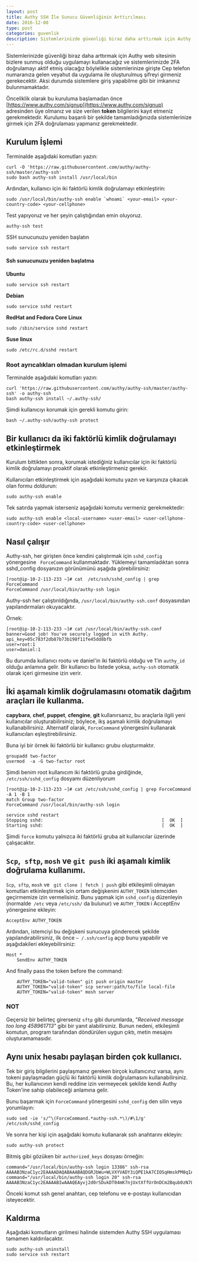 ```yaml
---
layout: post
title: Authy SSH İle Sunucu Güvenliğinin Arttırılması
date: 2016-12-08
type: post
categories: guvenlik
description: Sistemlerinizde güvenliği biraz daha arttırmak için Authy web sitesinin bizlere sunmuş olduğu uygulamayı kullanacağız ve sistemlerimizde 2FA
---
```


Sistemlerinizde güvenliği biraz daha arttırmak için Authy web sitesinin bizlere sunmuş olduğu uygulamayı kullanacağız ve sistemlerimizde 2FA doğrulamayı aktif etmiş olacağız böylelikle sistemlerinize girişte Cep telefon numaranıza gelen veyahut da uygulama ile oluşturulmuş şifreyi girmeniz gerekecektir. Aksi durumda sistemlere giriş yapabilme gibi bir imkanınız bulunmamaktadır.

Önceliklik olarak bu kuruluma başlamadan önce [https://www.authy.com/signup](https://www.authy.com/signup) adresinden üye olmanız ve size verilen **token** bilgilerini kayıt etmeniz gerekmektedir. Kurulumu başarılı bir şekilde tamamladığınızda sistemlerinize girmek için 2FA doğrulaması yapmanız gerekmektedir.

## Kurulum İşlemi

Terminalde aşağıdaki komutları yazın:

```
curl -O 'https://raw.githubusercontent.com/authy/authy-ssh/master/authy-ssh'
sudo bash authy-ssh install /usr/local/bin
```

Ardından, kullanıcı için iki faktörlü kimlik doğrulamayı etkinleştirin:
```
sudo /usr/local/bin/authy-ssh enable `whoami` <your-email> <your-country-code> <your-cellphone>
```
Test yapıyoruz ve her şeyin çalıştığından emin oluyoruz.

```
authy-ssh test
```
SSH sunucunuzu yeniden başlatın

```
sudo service ssh restart
```

#### Ssh sunucunuzu yeniden başlatma

**Ubuntu**

```
sudo service ssh restart
```

**Debian**

```
sudo service sshd restart
```

**RedHat and Fedora Core Linux**

```
sudo /sbin/service sshd restart
```

**Suse linux**

```
sudo /etc/rc.d/sshd restart
```

###  Root ayrıcalıkları olmadan kurulum işlemi

Terminalde aşağıdaki komutları yazın:

```
curl 'https://raw.githubusercontent.com/authy/authy-ssh/master/authy-ssh' -o authy-ssh
bash authy-ssh install ~/.authy-ssh/
```

Şimdi kullanıcıyı korumak için gerekli komutu girin:

```
bash ~/.authy-ssh/authy-ssh protect
```

## Bir kullanıcı da iki faktörlü kimlik doğrulamayı etkinleştirmek

Kurulum bittikten sonra, korumak istediğiniz kullanıcılar için iki faktörlü kimlik doğrulamayı proaktif olarak etkinleştirmeniz gerekir.

Kullanıcıları etkinleştirmek için aşağıdaki komutu yazın ve karşınıza çıkacak olan formu doldurun:

```
sudo authy-ssh enable
```

Tek satırda yapmak isterseniz aşağıdaki komutu vermeniz gerekmektedir:

```
sudo authy-ssh enable <local-username> <user-email> <user-cellphone-country-code> <user-cellphone>
```

## Nasıl çalışır

Authy-ssh, her girişten önce kendini çalıştırmak için `sshd_config` yönergesine ` ForceCommand` kullanmaktadır. Yüklemeyi tamamladıktan sonra sshd_config dosyanızın görünümünü aşağıda görebilirsiniz:

```
[root@ip-10-2-113-233 ~]# cat  /etc/ssh/sshd_config | grep ForceCommand
ForceCommand /usr/local/bin/authy-ssh login
```

Authy-ssh her çalıştırıldığında, `/usr/local/bin/authy-ssh.conf` dosyasından yapılandırmaları okuyacaktır.

Örnek:

```
[root@ip-10-2-113-233 ~]# cat /usr/local/bin/authy-ssh.conf
banner=Good job! You've securely logged in with Authy.
api_key=05c783f2db87b73b198f11fe45dd8bfb
user=root:1
user=daniel:1
```

Bu durumda kullanıcı rootu ve daniel'in iki faktörlü olduğu ve 1'in  `authy_id` olduğu anlamına gelir. Bir kullanıcı bu listede yoksa, `authy-ssh` otomatik olarak içeri girmesine izin verir.

## İki aşamalı kimlik doğrulamasını otomatik dağıtım araçları ile kullanma.


**capybara**, **chef**, **puppet**, **cfengine**, **git** kullanırsanız, bu araçlarla ilgili yeni kullanıcılar oluşturabilirsiniz; böylece, ikş aşamalı kimlik doğrulamayı kullanabilirsiniz.
Alternatif olarak, `ForceCommand` yönergesini kullanarak kullanıcıları eşleştirebilirsiniz.

Buna iyi bir örnek iki faktörlü bir kullanıcı grubu oluşturmaktır.

```
groupadd two-factor
usermod  -a -G two-factor root
```

Şimdi benim root kullanıcım iki faktörlü gruba girdiğinde, `/etc/ssh/sshd_config` dosyamı düzenliyorum

```
[root@ip-10-2-113-233 ~]# cat /etc/ssh/sshd_config | grep ForceCommand -A 1 -B 1
match Group two-factor
ForceCommand /usr/local/bin/authy-ssh login

service sshd restart
Stopping sshd:                                             [  OK  ]
Starting sshd:                                             [  OK  ]
```

Şimdi `force` komutu yalnızca iki faktörlü gruba ait kullanıcılar üzerinde çalışacaktır.

## `Scp`,` sftp`, `mosh` ve `git push` iki aşamalı kimlik doğrulama kullanımı.

`Scp`,` sftp`, `mosh` ve ` git clone | fetch | push` gibi etkileşimli olmayan komutları etkinleştirmek için ortam değişkenini `AUTHY_TOKEN` istemciden geçirmemize izin vermelisiniz. Bunu yapmak için `sshd_config` düzenleyin (normalde` /etc` veya `/etc/ssh/` da bulunur) ve `AUTHY_TOKEN` i AcceptEnv yönergesine ekleyin:

```
AcceptEnv AUTHY_TOKEN
```

Ardından, istemciyi bu değişkeni sunucuya gönderecek şekilde yapılandırabilirsiniz, ilk önce `~ /.ssh/config` açıp bunu yapabilir ve aşağıdakileri ekleyebilirsiniz:

```
Host *
	SendEnv AUTHY_TOKEN
```

And finally pass the token before the command:

```
    AUTHY_TOKEN="valid-token" git push origin master
    AUTHY_TOKEN="valid-token" scp server:path/to/file local-file
    AUTHY_TOKEN="valid-token" mosh server
```

### NOT

Geçersiz bir belirteç girerseniz `sftp` gibi durumlarda, *"Received message too long 458961713"* gibi bir yanıt alabilirsiniz. Bunun nedeni, etkileşimli komutun, program tarafından döndürülen uygun çıktı, metin mesajını oluşturamamasıdır.

## Aynı unix hesabı paylaşan birden çok kullanıcı.

Tek bir giriş bilgilerini paylaşmanız gereken birçok kullanıcınız varsa, aynı tokeni paylaşmadan güçlü iki faktörlü kimlik doğrulamasını kullanabilirsiniz. Bu, her kullanıcının kendi reddine izin vermeyecek şekilde kendi Authy Token'ine sahip olabileceği anlamına gelir.

Bunu başarmak için `ForceCommand` yönergesini `sshd_config` den silin veya yorumlayın:

```
sudo sed -ie 's/^\(ForceCommand.*authy-ssh.*\)/#\1/g' /etc/ssh/sshd_config
```

Ve sonra her kişi için aşağıdaki komutu kullanarak ssh anahtarını ekleyin:

```
sudo authy-ssh protect
```

Bitmiş gibi gözüken bir `authorized_keys` dosyası örneğin:

```
command="/usr/local/bin/authy-ssh login 13386" ssh-rsa AAAAB3NzaC1yc2EAAAADAQABAAABAQDGRJbWu+WLVXYVADY3iQPE1kA7CIOSqHmskPM8qIAzKzq+1eRdmPwDZNmAvIQnN/0N7317Rt1bmTRLBwhl6vfSgL6677vUwsevPo27tIxdja67ELTh55xVLcJ3O8x2qkZsySgkLP/n+w3MUwLe1ht31AZOAsV7J7imhWipDijiysNgvHyeSWsHqExaL1blPOYJVHcqPbKY4SxFRq/MWeyPf/Sm24MFSKEaY6u0kNx8MLJ1X9X/YxmY9rdvzsZdQ7Z/PYhYt2Ja/0mzfYx2leeP2JQBsVfZZzAoFEPpw6mSP9kJREGe2tXvS9cRenhz/+V0+mvSJKG0f0Zzh428pTzN
command="/usr/local/bin/authy-ssh login 20" ssh-rsa AAAAB3NzaC1yc2EAAAABIwAAAQEAyvj2d0rSDukDT04mK7njUxtXffUrOnDCm2Bqub0zN7LQS733nBHp89aMuBI5ENjw1SQ2qXhLxvK1Xhr0pQr+dOWNn3emQjQuiA+YL39yp2RLLpflerJ3KAVY09CHYLFxdKj/DJgXsH+LMAPe2uVmWCP2xAV5ZcLnz3CdS2SX/EVlbNrftesZx9uAbmwKPLY1pmW7q/75AhJRow8VTP7zM/VS7jEHkj03g51BZGB8tMI3G8RDVEDtu2jVwZiq+8BaNCyjYVlsLfu6uGhnXeeUS3swu/atlt+pxy+QTf/HGvrJR58tER+foqheWtV3LqXN4oLckzqTVkDDmnNJlmrpYQ==
```

Önceki komut ssh genel anahtarı, cep telefonu ve e-postayı kullanıcıdan isteyecektir.

## Kaldırma

Aşağıdaki komutların girilmesi halinde sistemden Authy SSH uygulaması tamamen kaldırılacaktır.

```
sudo authy-ssh uninstall
sudo service ssh restart
```

